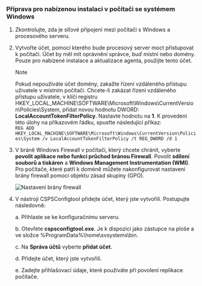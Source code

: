 ### <a name="prepare-for-a-push-installation-on-a-windows-computer"></a>Příprava pro nabízenou instalaci v počítači se systémem Windows

1. Zkontrolujte, zda je síťové připojení mezi počítači s Windows a procesového serveru.
2. Vytvořte účet, pomocí kterého bude procesový server moct přistupovat k počítači. Účet by měl mít oprávnění správce, buď místní nebo domény. Pouze pro nabízené instalace a aktualizace agenta, použijte tento účet.

   > [!NOTE]
   > Pokud nepoužíváte účet domény, zakažte řízení vzdáleného přístupu uživatele v místním počítači. Chcete-li zakázat řízení vzdáleného přístupu uživatele, v klíči registru HKEY_LOCAL_MACHINE\SOFTWARE\Microsoft\Windows\CurrentVersion\Policies\System, přidat novou hodnotu DWORD: **LocalAccountTokenFilterPolicy**. Nastavte hodnotu na **1**. K provedení této úlohy na příkazovém řádku, spusťte následující příkaz:  
   `REG ADD HKEY_LOCAL_MACHINE\SOFTWARE\Microsoft\Windows\CurrentVersion\Policies\System /v LocalAccountTokenFilterPolicy /t REG_DWORD /d 1`
   >
   >
3. V bráně Windows Firewall v počítači, který chcete chránit, vyberte **povolit aplikace nebo funkci průchod bránou Firewall**. Povolit **sdílení souborů a tiskáren** a **Windows Management Instrumentation (WMI)**. Pro počítače, které patří k doméně můžete nakonfigurovat nastavení brány firewall pomocí objektu zásad skupiny (GPO).

   ![Nastavení brány firewall](./media/site-recovery-prepare-push-install-mob-svc-win/mobility1.png)

4. V nástroji CSPSConfigtool přidejte účet, který jste vytvořili. Postupujte následovně:

    a. Přihlaste se ke konfiguračnímu serveru.

    b. Otevřete **cspsconfigtool.exe**. Je k dispozici jako zástupce na ploše a ve složce %ProgramData%\home\svsystems\bin.

    c. Na **Správa účtů** vyberte **přidat účet**.

    d. Přidejte účet, který jste vytvořili.

    e. Zadejte přihlašovací údaje, které používáte při povolení replikace počítače.
